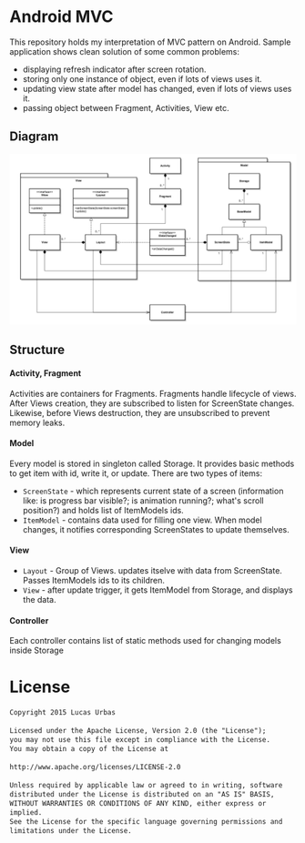 # Android MVC
This repository holds my interpretation of MVC pattern on Android. Sample application shows clean solution of some common problems:
- displaying refresh indicator after screen rotation.
- storing only one instance of object, even if lots of views uses it.
- updating view state after model has changed, even if lots of views uses it.
- passing object between Fragment, Activities, View etc.

## Diagram

![](https://github.com/lurbas/Android-MVC/blob/master/mvc.png)

## Structure
#### Activity, Fragment
Activities are containers for Fragments. Fragments handle lifecycle of views. After Views creation, they are subscribed to listen for ScreenState changes. Likewise, before Views destruction, they are unsubscribed to prevent memory leaks.

#### Model
Every model is stored in singleton called Storage. It provides basic methods to get item with id, write it, or update. There are two types of items:
- `ScreenState` - which represents current state of a screen (information like: is progress bar visible?; is animation running?; what's scroll position?) and holds list of ItemModels ids.
- `ItemModel` - contains data used for filling one view. When model changes, it notifies corresponding ScreenStates to update themselves.

#### View
- `Layout` - Group of Views. updates itselve with data from ScreenState. Passes ItemModels ids to its children.
- `View` - after update trigger, it gets ItemModel from Storage, and displays the data.

#### Controller
Each controller contains list of static methods used for changing models inside Storage

# License
```
Copyright 2015 Lucas Urbas

Licensed under the Apache License, Version 2.0 (the "License");
you may not use this file except in compliance with the License.
You may obtain a copy of the License at

http://www.apache.org/licenses/LICENSE-2.0

Unless required by applicable law or agreed to in writing, software
distributed under the License is distributed on an "AS IS" BASIS,
WITHOUT WARRANTIES OR CONDITIONS OF ANY KIND, either express or implied.
See the License for the specific language governing permissions and
limitations under the License.
```
